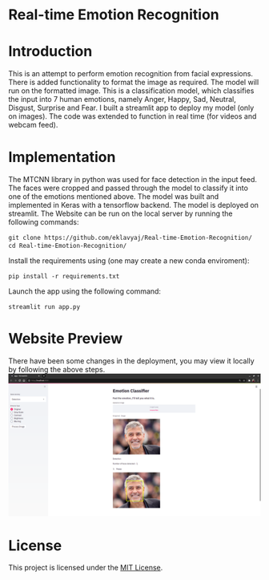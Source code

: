 # Real-time Emotion Recognition

# Introduction
This is an attempt to perform emotion recognition from facial expressions. There is added functionality to format the image as required. The model will run on the formatted image. This is a classification model, which classifies the input into 7 human emotions, namely Anger, Happy, Sad, Neutral, Disgust, Surprise and Fear. 
I built a streamlit app to deploy my model (only on images). The code was extended to function in real time (for videos and webcam feed). 

# Implementation
The MTCNN library in python was used for face detection in the input feed. The faces were cropped and passed through the model to classify it into one of the emotions mentioned above. The model was built and implemented in Keras with a tensorflow backend. The model is deployed on streamlit. The Website can be run on the local server by running the following commands:

```
git clone https://github.com/eklavyaj/Real-time-Emotion-Recognition/
cd Real-time-Emotion-Recognition/
```
Install the requirements using (one may create a new conda enviroment):
```
pip install -r requirements.txt
```
Launch the app using the following command:
```
streamlit run app.py
```


# Website Preview
There have been some changes in the deployment, you may view it locally by following the above steps. 
![](assets/sample_output.png)


# License

This project is licensed under the [MIT License]("license). 
